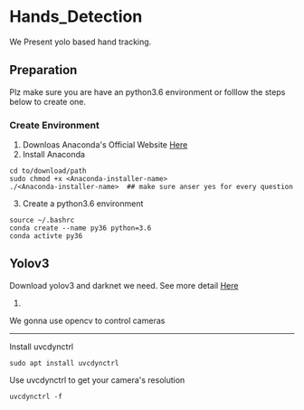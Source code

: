# Hands_Detection
We Present yolo based hand tracking. 

## Preparation 
Plz make sure you are have an python3.6 environment or folllow the steps below to create one.

### Create Environment
1. Downloas Anaconda's Official Website [Here](https://www.anaconda.com/distribution/)
2. Install Anaconda
```
cd to/download/path
sudo chmod +x <Anaconda-installer-name>
./<Anaconda-installer-name>  ## make sure anser yes for every question
```
3. Create a python3.6 environment
```
source ~/.bashrc
conda create --name py36 python=3.6
conda activte py36
```
## Yolov3
Download yolov3 and darknet we need. See more detail [Here](https://pjreddie.com/darknet/yolo/)

1.












We gonna use opencv to control cameras 

---
Install uvcdynctrl
```
sudo apt install uvcdynctrl
```

Use uvcdynctrl to get your camera's resolution
```
uvcdynctrl -f
```
